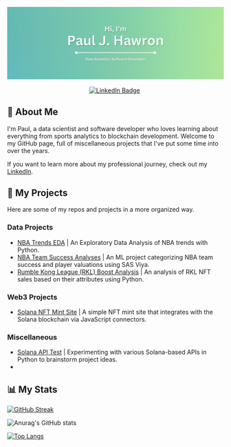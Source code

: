 ![Paul's GitHub Banner](./GitHubHeader.png)

<div align = "center">

[![LinkedIn Badge](https://img.shields.io/badge/LinkedIn-Profile-informational?style=for-the-badge&logo=linkedin&logoColor=white&color=0D76A8)](https://www.linkedin.com/in/pauljhawron/) 
<img src="https://komarev.com/ghpvc/?username=pauljhawron&style=for-the-badge&color=blue" alt=""/>

</div>

## 👋 About Me


I'm Paul, a data scientist and software developer who loves learning about everything from sports analytics to blockchain development. Welcome to my GitHub page, full of miscellaneous projects that I've put some time into over the years. 

If you want to learn more about my professional journey, check out my [LinkedIn](https://www.linkedin.com/in/pauljhawron/).


## 📒 My Projects

Here are some of my repos and projects in a more organized way.

### Data Projects

- [NBA Trends EDA](https://github.com/pauljhawron/nba-trends-eda) | An Exploratory Data Analysis of NBA trends with Python.
- [NBA Team Success Analyses](https://github.com/pauljhawron/nba-team-success-analyses) | An ML project categorizing NBA team success and player valuations using SAS Viya. 
- [Rumble Kong League (RKL) Boost Analysis](https://github.com/pauljhawron/rkl-boost-analysis/blob/master/rkl_boost_analysis.ipynb) | An analysis of RKL NFT sales based on their attributes using Python.

### Web3 Projects

- [Solana NFT Mint Site](https://github.com/pauljhawron/the-whitelist-project) | A simple NFT mint site that integrates with the Solana blockchain via JavaScript connectors.

### Miscellaneous

- [Solana API Test](https://github.com/pauljhawron/solana-api-test) | Experimenting with various Solana-based APIs in Python to brainstorm project ideas.
- 




## 📊 My Stats


[![GitHub Streak](http://github-readme-streak-stats.herokuapp.com?user=pauljhawron&theme=great-gatsby)](https://git.io/streak-stats)

![Anurag's GitHub stats](https://github-readme-stats.vercel.app/api?username=pauljhawron&show_icons=true&theme=great-gatsby)

[![Top Langs](https://github-readme-stats.vercel.app/api/top-langs/?username=pauljhawron&layout=compact&theme=great-gatsby)](https://github.com/anuraghazra/github-readme-stats)

